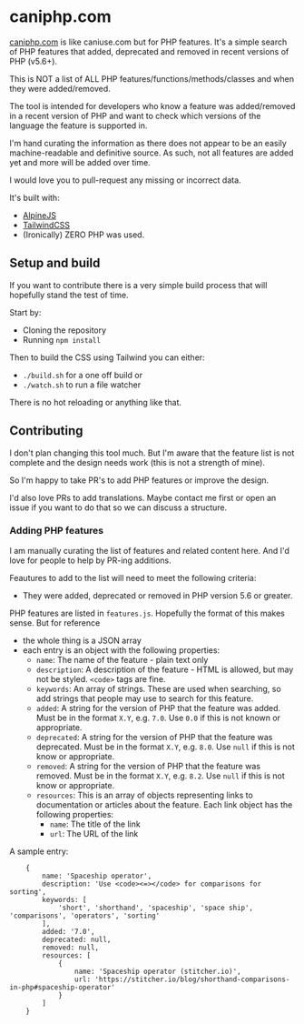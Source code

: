 # caniphp.com

[caniphp.com](https://caniphp.com) is like caniuse.com but for PHP features. It's a simple search of
PHP features that added, deprecated and removed in recent versions of PHP (v5.6+).

This is NOT a list of ALL PHP features/functions/methods/classes and when they were
added/removed.

The tool is intended for developers who know a feature was added/removed in a
recent version of PHP and want to check which versions of the language the feature is
supported in.

I'm hand curating the information as there does not appear to be an easily machine-readable and definitive source. As such, not all features are added yet
and more will be added over time.

I would love you to pull-request any missing or incorrect data.

It's built with:
 - [AlpineJS](https://alpinejs.dev)
 - [TailwindCSS](https://tailwindcss.com)
 - (Ironically) ZERO PHP was used.

## Setup and build

If you want to contribute there is a very simple build process that will hopefully stand the test of time.

Start by:

* Cloning the repository
* Running `npm install`

Then to build the CSS using Tailwind you can either:

* `./build.sh` for a one off build or
* `./watch.sh` to run a file watcher

There is no hot reloading or anything like that.

## Contributing

I don't plan changing this tool much. But I'm aware that the feature list is not
complete and the design needs work (this is not a strength of mine).

So I'm happy to take PR's to add PHP features or improve the design.

I'd also love PRs to add translations. Maybe contact me first or open an issue if you want to do that so we can discuss a structure.

### Adding PHP features

I am manually curating the list of features and related content here. And I'd love for people to help by PR-ing additions.

Feautures to add to the list will need to meet the following criteria:

* They were added, deprecated or removed in PHP version 5.6 or greater.

PHP features are listed in `features.js`. Hopefully the format of this makes sense. But for reference

* the whole thing is a JSON array
* each entry is an object with the following properties:
  * `name`: The name of the feature - plain text only
  * `description`: A description of the feature - HTML is allowed, but may not be styled. `<code>` tags are fine.
  * `keywords`: An array of strings. These are used when searching, so add strings that people may use to search for this feature.
  * `added`: A string for the version of PHP that the feature was added. Must be in the format `X.Y`, e.g. `7.0`. Use `0.0` if this is not known or appropriate.
  * `deprecated`: A string for the version of PHP that the feature was deprecated. Must be in the format `X.Y`, e.g. `8.0`. Use `null` if this is not know or appropriate.
  * `removed`: A string for the version of PHP that the feature was removed. Must be in the format `X.Y`, e.g. `8.2`. Use `null` if this is not know or appropriate.
  * `resources`: This is an array of objects representing links to documentation or articles about the feature. Each link object has the following properties:
    * `name`: The title of the link
    * `url`: The URL of the link

A sample entry:

```
    {
        name: 'Spaceship operator',
        description: 'Use <code><=></code> for comparisons for sorting',
        keywords: [
            'short', 'shorthand', 'spaceship', 'space ship', 'comparisons', 'operators', 'sorting'
        ],
        added: '7.0',
        deprecated: null,
        removed: null,
        resources: [
            {
                name: 'Spaceship operator (stitcher.io)',
                url: 'https://stitcher.io/blog/shorthand-comparisons-in-php#spaceship-operator'
            }
        ]
    }
```
